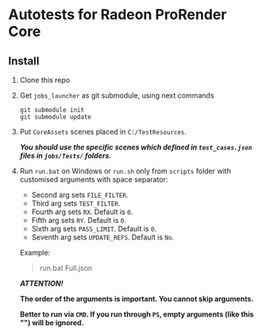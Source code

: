 # Autotests for Radeon ProRender Core

## Install
 1. Clone this repo
 2. Get `jobs_launcher` as git submodule, using next commands

    ```
    git submodule init
    git submodule update
    ```

 3. Put `CoreAssets` scenes placed in `C:/TestResources`.
 
    ***You should use the specific scenes which defined in `test_cases.json` files in `jobs/Tests/` folders.***

 4. Run `run.bat` on Windows or `run.sh` only from `scripts` folder with customised arguments with space separator:

    * Second arg sets `FILE_FILTER`.
    * Third arg sets `TEST_FILTER`.
    * Fourth arg sets `RX`. Default is `0`.
    * Fifth arg sets `RY`. Default is `0`.
    * Sixth arg sets `PASS_LIMIT`. Default is `0`.
    * Seventh arg sets `UPDATE_REFS`. Default is `No`.

    Example:
    > run.bat Full.json

    ***ATTENTION!***

    **The order of the arguments is important. You cannot skip arguments.**

    **Better to run via `CMD`. If you run through `PS`, empty arguments (like this "") will be ignored.**